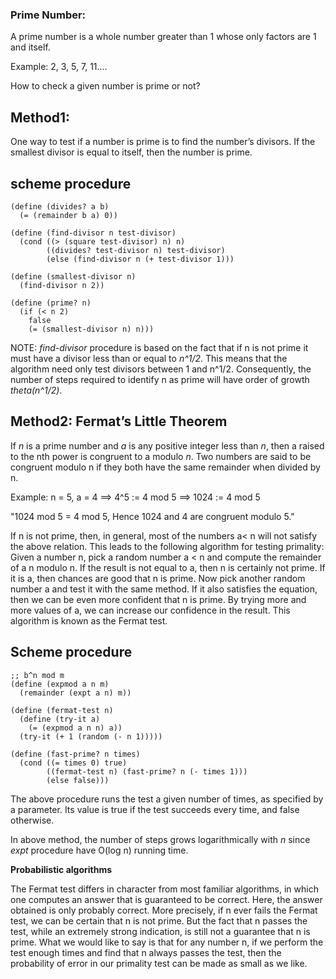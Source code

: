 ### Prime Number:
A prime number is a whole number greater than 1 whose only factors are 1 and
itself.

Example: 2, 3, 5, 7, 11....

How to check a given number is prime or not?

## Method1:
One way to test if a number is prime is to find the number’s divisors. If the
smallest divisor is equal to itself, then the number is prime.

## scheme procedure

```
(define (divides? a b)
  (= (remainder b a) 0))

(define (find-divisor n test-divisor)
  (cond ((> (square test-divisor) n) n)
        ((divides? test-divisor n) test-divisor)
        (else (find-divisor n (+ test-divisor 1)))

(define (smallest-divisor n)
  (find-divisor n 2))

(define (prime? n)
  (if (< n 2)
    false
    (= (smallest-divisor n) n)))
```

NOTE: *find-divisor* procedure is based on the fact that if n is not prime it
must have a divisor less than or equal to *n^1/2*. This means that the
algorithm need only test divisors between 1 and n^1/2. Consequently, the number
of steps required to identify n as prime will have order of growth
*theta(n^1/2)*.

## Method2: Fermat’s Little Theorem

If *n* is a prime number and *a* is any positive integer less than *n*, then a
raised to the nth power is congruent to a modulo *n*. Two numbers are said to
be congruent modulo n if they both have the same remainder when divided by n.

Example: n = 5,  a = 4  ==> 4^5 := 4 mod 5 ==> 1024 := 4 mod 5

"1024 mod 5 = 4 mod 5, Hence 1024 and 4 are congruent modulo 5."

If n is not prime, then, in general, most of the numbers a< n will not satisfy
the above relation. This leads to the following algorithm for testing
primality: Given a number n, pick a random number a < n and compute the
remainder of a n modulo n. If the result is not equal to a, then n is certainly
not prime. If it is a, then chances are good that n is prime. Now pick another
random number a and test it with the same method. If it also satisfies the
equation, then we can be even more confident that n is prime. By trying more
and more values of a, we can increase our confidence in the result. This
algorithm is known as the Fermat test.

## Scheme procedure
```
;; b^n mod m
(define (expmod a n m)
  (remainder (expt a n) m))

(define (fermat-test n)
  (define (try-it a)
    (= (expmod a n n) a))
  (try-it (+ 1 (random (- n 1)))))

(define (fast-prime? n times)
  (cond ((= times 0) true)
        ((fermat-test n) (fast-prime? n (- times 1)))
        (else false)))
```

The above procedure runs the test a given number of times, as specified by a
parameter. Its value is true if the test succeeds every time, and false
otherwise.

In above method, the number of steps grows logarithmically with *n* since
*expt* procedure have O(log n) running time.

**Probabilistic algorithms**

The Fermat test differs in character from most familiar algorithms, in which
one computes an answer that is guaranteed to be correct. Here, the answer
obtained is only probably correct. More precisely, if n ever fails the Fermat
test, we can be certain that n is not prime. But the fact that n passes the
test, while an extremely strong indication, is still not a guarantee that n is
prime. What we would like to say is that for any number n, if we perform the
test enough times and find that n always passes the test, then the probability
of error in our primality test can be made as small as we like.
